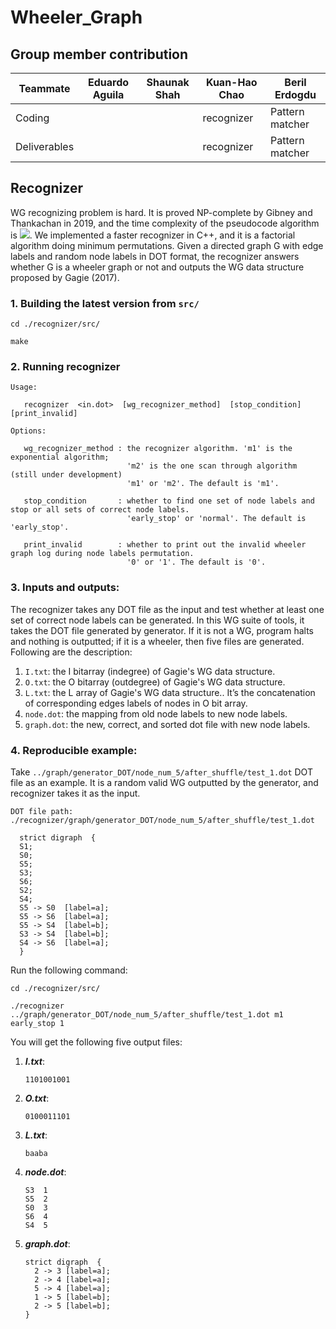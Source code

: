 # Wheeler_Graph

## Group member contribution
Teammate     | Eduardo Aguila | Shaunak Shah | Kuan-Hao Chao | Beril Erdogdu |
------------ | -------------- | ------------ | ------------- |-------------- |
Coding       |  |  | recognizer | Pattern matcher |
Deliverables |  |  | recognizer | Pattern matcher |


## Recognizer

WG recognizing problem is hard. It is proved NP-complete by Gibney and Thankachan in 2019, and the time complexity of the pseudocode algorithm is <img src="https://render.githubusercontent.com/render/math?math=2^{e \cdot log\sigma  %2B O(n  %2B e)}">.
We implemented a faster recognizer in C++, and it is a factorial algorithm doing minimum permutations. Given a directed graph G with edge labels and random node labels in DOT format, the recognizer answers whether G is a wheeler graph or not and outputs the WG data structure proposed by Gagie (2017). 


### 1. Building the latest version from `src/`

```
cd ./recognizer/src/

make
```

### 2. Running recognizer


```
Usage:

   recognizer  <in.dot>  [wg_recognizer_method]  [stop_condition]  [print_invalid]
```

```
Options:

   wg_recognizer_method : the recognizer algorithm. 'm1' is the exponential algorithm; 
                          'm2' is the one scan through algorithm (still under development)
                          'm1' or 'm2'. The default is 'm1'.
  
   stop_condition       : whether to find one set of node labels and stop or all sets of correct node labels.
                          'early_stop' or 'normal'. The default is 'early_stop'.
                         
   print_invalid        : whether to print out the invalid wheeler graph log during node labels permutation. 
                          '0' or '1'. The default is '0'.
```

### 3. Inputs and outputs:
The recognizer takes any DOT file as the input and test whether at least one set of correct node labels can be generated. In this WG suite of tools, it takes the DOT file generated by generator. If it is not a WG, program halts and nothing is outputted; if it is a wheeler, then five files are generated. Following are the description:

1. `I.txt`:  the I bitarray (indegree) of Gagie's WG data structure.
2. `O.txt`:  the O bitarray (outdegree) of Gagie's WG data structure.
3. `L.txt`:  the L array of Gagie's WG data structure.. It’s the concatenation of corresponding edges labels of nodes in O bit array.
4. `node.dot`: the mapping from old node labels to new node labels.  
5. `graph.dot`: the new, correct, and sorted dot file with new node labels. 


### 4. Reproducible example:

Take `../graph/generator_DOT/node_num_5/after_shuffle/test_1.dot` DOT file as an example. It is a random valid WG outputted by the generator, and recognizer takes it as the input.

```
DOT file path:  ./recognizer/graph/generator_DOT/node_num_5/after_shuffle/test_1.dot

  strict digraph  {
  S1;
  S0;
  S5;
  S3;
  S6;
  S2;
  S4;
  S5 -> S0  [label=a];
  S5 -> S6  [label=a];
  S5 -> S4  [label=b];
  S3 -> S4  [label=b];
  S4 -> S6  [label=a];
  }
 ```
  
Run the following command:

```
cd ./recognizer/src/

./recognizer  ../graph/generator_DOT/node_num_5/after_shuffle/test_1.dot m1 early_stop 1
```

You will get the following five output files:

1. ***I.txt***:
   ```
   1101001001
   ```
2. ***O.txt***:
   ```
   0100011101
   ```
3. ***L.txt***:
    ```
    baaba
    ```
4. ***node.dot***:
    ```
    S3	1
    S5	2
    S0	3
    S6	4
    S4	5
    ```
5. ***graph.dot***:
    ```
    strict digraph  {
      2 -> 3 [label=a];
      2 -> 4 [label=a];
      5 -> 4 [label=a];
      1 -> 5 [label=b];
      2 -> 5 [label=b];
    }
    ```
